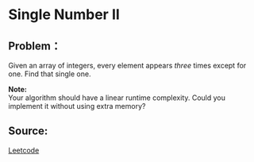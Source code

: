 # Single Number II

## Problem：

<div class="question-content">
 <p>
 </p>
 <p>
  Given an array of integers, every element appears
  <i>
   three
  </i>
  times except for one. Find that single one.
 </p>
 <p>
  <b>
   Note:
  </b>
  <br/>
  Your algorithm should have a linear runtime complexity. Could you implement it without using extra memory?
 </p>
</div>


## Source:
[Leetcode](https://leetcode.com/problems/single-number-ii/)
